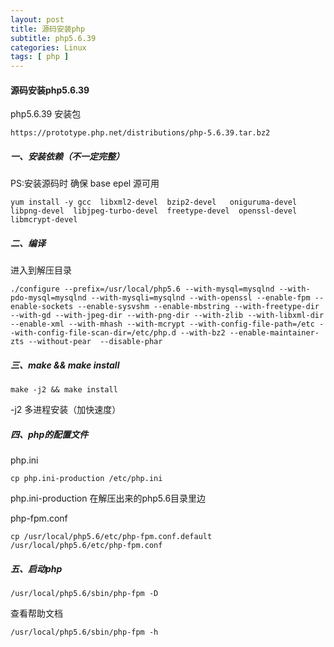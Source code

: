 ```yaml
---
layout: post
title: 源码安装php
subtitle: php5.6.39
categories: Linux
tags: [ php ]
---
```


#### 源码安装php5.6.39

php5.6.39  安装包

```
https://prototype.php.net/distributions/php-5.6.39.tar.bz2
```

##### 一、安装依赖（不一定完整）

PS:安装源码时 确保  base   epel 源可用

```shell
yum install -y gcc  libxml2-devel  bzip2-devel   oniguruma-devel   libpng-devel  libjpeg-turbo-devel  freetype-devel  openssl-devel  libmcrypt-devel
```

##### 二、编译

进入到解压目录

```shell
./configure --prefix=/usr/local/php5.6 --with-mysql=mysqlnd --with-pdo-mysql=mysqlnd --with-mysqli=mysqlnd --with-openssl --enable-fpm --enable-sockets --enable-sysvshm --enable-mbstring --with-freetype-dir --with-gd --with-jpeg-dir --with-png-dir --with-zlib --with-libxml-dir --enable-xml --with-mhash --with-mcrypt --with-config-file-path=/etc --with-config-file-scan-dir=/etc/php.d --with-bz2 --enable-maintainer-zts --without-pear  --disable-phar
```

##### 三、make && make install

```shell
make -j2 && make install
```

-j2  多进程安装（加快速度）

##### 四、php的配置文件

php.ini

```shell
cp php.ini-production /etc/php.ini
```

php.ini-production  在解压出来的php5.6目录里边

php-fpm.conf

```shell
cp /usr/local/php5.6/etc/php-fpm.conf.default /usr/local/php5.6/etc/php-fpm.conf
```

##### 五、启动php

```shell
/usr/local/php5.6/sbin/php-fpm -D
```

查看帮助文档

```shell
/usr/local/php5.6/sbin/php-fpm -h
```

